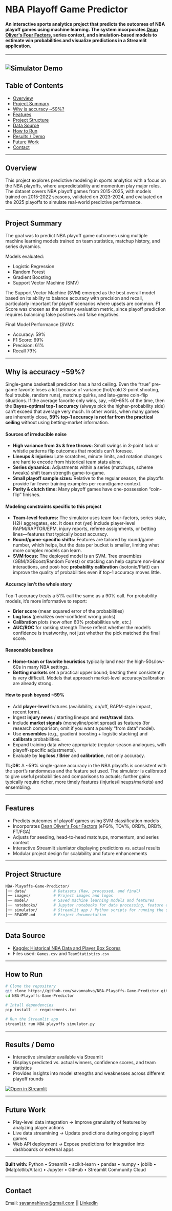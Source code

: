 # NBA Playoff Game Predictor 
#### An interactive sports analytics project that predicts the outcomes of NBA playoff games using machine learning. The system incorporates [Dean Oliver's Four Factors](https://www.basketball-reference.com/about/factors.html), series context, and simulation-based models to estimate win probabilities and visualize predictions in a Streamlit application.
---
![Simulator Demo](images/miscellaneous/demo.gif)
---

## Table of Contents
- [Overview](#overview)
- [Project Summary](#project-summary)
- [Why is accuracy ~59%?](#why-is-accuracy-59)
- [Features](#features)
- [Project Structure](#project-structure)
- [Data Source](#data-source)
- [How to Run](#how-to-run)
- [Results / Demo](#results--demo)
- [Future Work](#future-work)
- [Contact](#contact)

---

## Overview
This project explores predictive modeling in sports analytics with a focus on the NBA playoffs, where unpredictability and momentum play major roles. The dataset covers NBA playoff games from 2015-2025, with models trained on 2015-2022 seasons, validated on 2023-2024, and evaluated on the 2025 playoffs to simulate real-world predictive performance.

---
## Project Summary
The goal was to predict NBA playoff game outcomes using multiple machine learning models trained on team statistics, matchup history, and series dynamics.

Models evaluated:
- Logistic Regression
- Random Forest
- Gradient Boosting
- Support Vector Machine (SMV)

The Support Vector Machine (SVM) emerged as the best overall model based on its ability to balance accuracy with precision and recall, particularly important for playoff scenarios where upsets are common. F1 Score was chosen as the primary evaluation metric, since playoff prediction requires balancing false positives and false negatives.

Final Model Performance (SVM):
- Accuracy: 59%
- F1 Score: 69%
- Precision: 61%
- Recall 79%
---
## Why is accuracy ~59%?
Single-game basketball prediction has a hard ceiling. Even the “true” pre-game favorite loses a lot because of variance (hot/cold 3-point shooting, foul trouble, random runs), matchup quirks, and late-game coin-flip situations. If the average favorite only wins, say, ~60–65% of the time, then the **Bayes-optimal top-1 accuracy** (always pick the higher-probability side) can’t exceed that average very much. In other words, when many games are inherently close, **59% top-1 accuracy is not far from the practical ceiling** without using betting-market information.

#### Sources of irreducible noise
- **High variance from 3s & free throws:** Small swings in 3-point luck or whistle patterns flip outcomes that models can’t foresee.
- **Lineups & injuries:** Late scratches, minute limits, and rotation changes are hard to encode from historical team stats alone.
- **Series dynamics:** Adjustments within a series (matchups, scheme tweaks) shift team strength game-to-game.
- **Small playoff sample sizes:** Relative to the regular season, the playoffs provide far fewer training examples per round/game context.
- **Parity & clutch time:** Many playoff games have one-possession “coin-flip” finishes.

#### Modeling constraints specific to this project
- **Team-level features:** The simulator uses team four-factors, series state, H2H aggregates, etc. It does not (yet) include player-level RAPM/RAPTOR/EPM, injury reports, referee assignments, or betting lines—features that typically boost accuracy.
- **Round/game-specific shifts:** Features are tailored by round/game number, which helps, but the data per bucket is smaller, limiting what more complex models can learn.
- **SVM focus:** The deployed model is an SVM. Tree ensembles (GBM/XGBoost/Random Forest) or stacking can help capture non-linear interactions, and post-hoc **probability calibration** (isotonic/Platt) can improve the quality of probabilities even if top-1 accuracy moves little.

#### Accuracy isn’t the whole story
Top-1 accuracy treats a 51% call the same as a 90% call. For probability models, it’s more informative to report:
- **Brier score** (mean squared error of the probabilities)
- **Log loss** (penalizes over-confident wrong picks)
- **Calibration** plots (how often 60% probabilities win, etc.)
- **AUC/ROC** for ranking strength
These reflect whether the model’s confidence is trustworthy, not just whether the pick matched the final score.

#### Reasonable baselines
- **Home-team or favorite heuristics** typically land near the high-50s/low-60s in many NBA settings.
- **Betting markets** set a practical upper bound; beating them consistently is very difficult. Models that approach market-level accuracy/calibration are already strong.

#### How to push beyond ~59%
- Add **player-level** features (availability, on/off, RAPM-style impact, recent form).
- Ingest **injury news** / starting lineups and **rest/travel** data.
- Include **market signals** (moneyline/point spread) as features (for research comparison; omit if you want a purely “from data” model).
- Use **ensembles** (e.g., gradient boosting + logistic stacking) and **calibrate** probabilities.
- Expand training data where appropriate (regular-season analogues, with playoff-specific adjustments).
- Evaluate by **log loss / Brier** and **calibration**, not only accuracy.

**TL;DR:** A ~59% single-game accuracy in the NBA playoffs is consistent with the sport’s randomness and the feature set used. The simulator is calibrated to give useful probabilities and comparisons to actuals; further gains typically require richer, more timely features (injuries/lineups/markets) and ensembling.

---
## Features
- Predicts outcomes of playoff games using SVM classification models
- Incorporates [Dean Oliver's Four Factors](https://www.basketball-reference.com/about/factors.html) (eFG%, TOV%, ORB%, DRB%, FT/FGA)
- Adjusts for seeding, head-to-head matchups, momentum, and series context
- Interactive Streamlit siumlator displaying predictions vs. actual results
- Modular project design for scalability and future enhancements
---
## Project Structure
```bash
NBA-Playoffs-Game-Predictor/
│── data/            # Datasets (Raw, processed, and final)
│── images/          # Project images and logos
│── model/           # Saved machine learning models and features
│── notebooks/       # Jupyter notebooks for data processing, feature engineering, modeling, and simulator development
│── simulator/       # Streamlit app / Python scripts for running the simulator
│── README.md        # Project documentation
```
---
## Data Source
- [Kaggle: Historical NBA Data and Player Box Scores](https://www.kaggle.com/datasets/eoinamoore/historical-nba-data-and-player-box-scores/data)
- Files used: `Games.csv` and `TeamStatistics.csv`
---
## How to Run
```bash
# Clone the repository
git clone https://github.com/savannahvo/NBA-Playoffs-Game-Predictor.git
cd NBA-Playoffs-Game-Predictor

# Intall dependencies
pip install -r requirements.txt

# Run the Streamlit app
streamlit run NBA playoffs simulator.py
```
---
## Results / Demo
- Interactive simulator available via Streamlit  
- Displays predicted vs. actual winners, confidence scores, and team statistics  
- Provides insights into model strengths and weaknesses across different playoff rounds  

[![Open in Streamlit](https://static.streamlit.io/badges/streamlit_badge_black_white.svg)](https://nba-playoffs-game-predictor-cegip2jsppkfijyf5lc7xp.streamlit.app/)

---
## Future Work
- Play-level data integration -> Improve granularity of features by analyzing player actions
- Live data streamining -> Update predictions during ongoing playoff games
- Web API deployment -> Expose predictions for integration into dashboards or external apps
---
**Built with:** Python • Streamlit • scikit-learn • pandas • numpy • joblib • (Matplotlib/Altair) • Jupyter • GitHub • Streamlit Community Cloud

---
## Contact
Email: savannahlevo@gmail.com || [LinkedIn](https://www.linkedin.com/in/savannahlevo/)     


